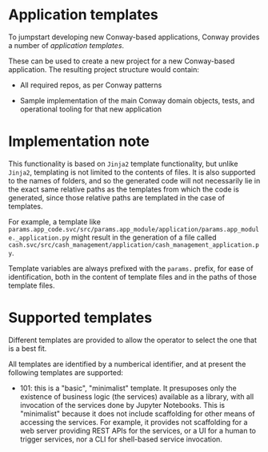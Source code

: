 # Application templates

To jumpstart developing new Conway-based applications, Conway provides a number of *application templates*.

These can be used to create a new project for a new Conway-based application. The resulting project structure would
contain:

* All required repos, as per Conway patterns

* Sample implementation of the main Conway domain objects, tests, and operational tooling for that new application

# Implementation note

This functionality is based on ``Jinja2`` template functionality, but unlike ``Jinja2``, templating is not limited to the
contents of files. It is also supported to the names of folders, and so the generated code will not necessarily lie
in the exact same relative paths as the templates from which the code is generated, since those relative paths are templated
in the case of templates.

For example, a template like ``params.app_code.svc/src/params.app_module/application/params.app_module._application.py`` might
result in the generation of a file called ``cash.svc/src/cash_management/application/cash_management_application.py``.

Template variables are always prefixed with the ``params.`` prefix, for ease of identification, both in the content of
template files and in the paths of those template files.

# Supported templates

Different templates are provided to allow the operator to select the one that is a best fit.

All templates are identified by a numberical identifier, and at present the following templates are supported:

* 101: this is a "basic", "minimalist" template. It presuposes only the existence of business logic (the services) available
        as a library, with all invocation of the services done by Jupyter Notebooks. This is "minimalist" because it
        does not include scaffolding for other means of accessing the services. For example, it provides not scaffolding
        for a web server providing REST APIs for the services, or a UI for a human to trigger services, nor a CLI for 
        shell-based service invocation.
